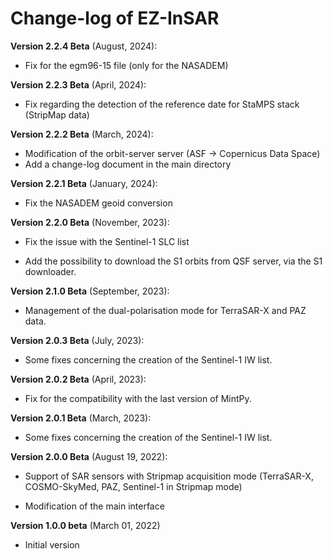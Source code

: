 # Change-log of EZ-InSAR 

**Version 2.2.4 Beta** (August, 2024):

* Fix for the egm96-15 file (only for the NASADEM)

**Version 2.2.3 Beta** (April, 2024):

* Fix regarding the detection of the reference date for StaMPS stack (StripMap data)

**Version 2.2.2 Beta** (March, 2024):

* Modification of the orbit-server server (ASF -> Copernicus Data Space)
* Add a change-log document in the main directory

**Version 2.2.1 Beta** (January, 2024):

* Fix the NASADEM geoid conversion

**Version 2.2.0 Beta** (November, 2023): 

* Fix the issue with the Sentinel-1 SLC list

* Add the possibility to download the S1 orbits from QSF server, via the S1 downloader.

**Version 2.1.0 Beta** (September, 2023): 

* Management of the dual-polarisation mode for TerraSAR-X and PAZ data.

**Version 2.0.3 Beta** (July, 2023):

* Some fixes concerning the creation of the Sentinel-1 IW list.

**Version 2.0.2 Beta** (April, 2023):

* Fix for the compatibility with the last version of MintPy.

**Version 2.0.1 Beta** (March, 2023):

* Some fixes concerning the creation of the Sentinel-1 IW list.

**Version 2.0.0 Beta** (August 19, 2022):

* Support of SAR sensors with Stripmap acquisition mode (TerraSAR-X, COSMO-SkyMed, PAZ, Sentinel-1 in Stripmap mode)

* Modification of the main interface

**Version 1.0.0 beta** (March 01, 2022)

* Initial version
